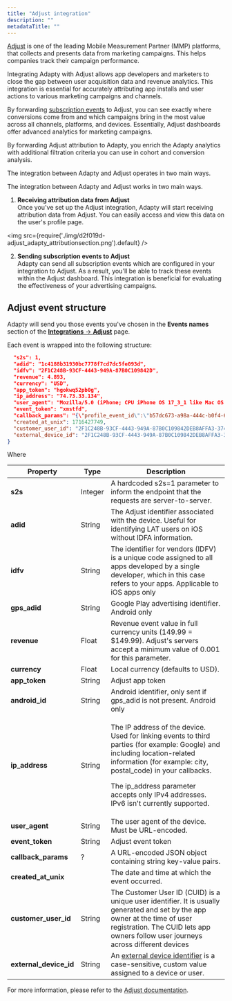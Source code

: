 ```yaml
---
title: "Adjust integration"
description: ""
metadataTitle: ""
---
```


[Adjust](https://www.adjust.com/) is one of the leading Mobile Measurement Partner (MMP) platforms, that collects and presents data from marketing campaigns. This helps companies track their campaign performance. 

Integrating Adapty with Adjust allows app developers and marketers to close the gap between user acquisition data and revenue analytics. This integration is essential for accurately attributing app installs and user actions to various marketing campaigns and channels.

By forwarding [subscription events](https://docs.adapty.io/docs/events) to Adjust, you can see exactly where conversions come from and which campaigns bring in the most value across all channels, platforms, and devices. Essentially, Adjust dashboards offer advanced analytics for marketing campaigns.

By forwarding Adjust attribution to Adapty, you enrich the Adapty analytics with additional filtration criteria you can use in cohort and conversion analysis.

The integration between Adapty and Adjust operates in two main ways.

The integration between Adapty and Adjust works in two main ways.

1. **Receiving attribution data from Adjust**  
   Once you've set up the Adjust integration, Adapty will start receiving attribution data from Adjust. You can easily access and view this data on the user's profile page.


<img
  src={require('./img/d2f019d-adjust_adapty_attributionsection.png').default}
/>





2. **Sending subscription events to Adjust**  
   Adapty can send all subscription events which are configured in your integration to Adjust. As a result, you'll be able to track these events within the Adjust dashboard. This integration is beneficial for evaluating the effectiveness of your advertising campaigns.

## Adjust event structure

Adapty will send you those events you've chosen in the **Events names** section of the [**Integrations** ->  **Adjust**](https://app.adapty.io/integrations/appsflyer) page.

Each event is wrapped into the following structure:

```json title="title="{""
  "s2s": 1,
  "adid": "1c4188b31930bc7778f7cd7dc5fe093d",
  "idfv": "2F1C248B-93CF-4443-949A-87B0C109842D",
  "revenue": 4.893,
  "currency": "USD",
  "app_token": "hgokwq52pb0g",
  "ip_address": "74.73.33.134",
  "user_agent": "Mozilla/5.0 (iPhone; CPU iPhone OS 17_3_1 like Mac OS X) AppleWebKit/605.1.15 (KHTML, like Gecko) Mobile/15E148",
  "event_token": "xmstfd",
  "callback_params": "{\"profile_event_id\":\"b57dc673-a98a-444c-b0f4-66f31047d8e8\",\"profile_id\":\"ad1ef1c0-4248-4558-9dd3-24154d47682b\",\"store_country\":\"US\",\"profile_country\":\"US\",\"profile_total_revenue_usd\":\"90.19942005350637\",\"environment\":\"Production\",\"store\":\"app_store\",\"vendor_product_id\":\"askhowto.weekly.02\",\"transaction_id\":\"310001839953853\",\"original_transaction_id\":\"310001669643532\",\"purchase_date\":\"2024-05-23T01:29:09.000000+0000\",\"original_purchase_date\":\"2023-12-25T19:08:38.000000+0000\",\"event_datetime\":\"2024-05-23T01:29:09.000000+0000\",\"currency\":\"USD\",\"price_usd\":\"6.99\",\"proceeds_usd\":\"4.893\",\"net_revenue_usd\":\"4.893\",\"tax_amount_usd\":\"0.0\",\"price_local\":\"6.99\",\"proceeds_local\":\"4.893\",\"net_revenue_local\":\"4.893\",\"tax_amount_local\":\"0.0\",\"consecutive_payments\":\"14\",\"rate_after_first_year\":\"False\",\"subscription_expires_at\":\"2024-05-30T01:29:09.000000+0000\",\"customer_user_id\":\"2F1C248B-93CF-4443-949A-87B0C109842DEB8AFFA3-374E-49F2-8A94-0F15A170A6F9\",\"integration_event_id\":\"64478b33-a2ba-47ce-9c33-4483171024bc\"}",
  "created_at_unix": 1716427749,
  "customer_user_id": "2F1C248B-93CF-4443-949A-87B0C109842DEB8AFFA3-374E-49F2-8A94-0F15A170A6F9",
  "external_device_id": "2F1C248B-93CF-4443-949A-87B0C109842DEB8AFFA3-374E-49F2-8A94-0F15A170A6F9"
}
```

Where

| Property | Type | Description |
|--------|----|-----------|
| **s2s** | Integer | A hardcoded s2s=1 parameter to inform the endpoint that the requests are server-to-server. |
| **adid** | String | The Adjust identifier associated with the device. Useful for identifying LAT users on iOS without IDFA information. |
| **idfv** | String | The identifier for vendors (IDFV) is a unique code assigned to all apps developed by a single developer, which in this case refers to your apps. Applicable to iOS apps only |
| **gps_adid** | String | Google Play advertising identifier. Android only |
| **revenue** | Float | Revenue event value in full currency units (149.99 = $149.99). Adjust's servers accept a minimum value of 0.001 for this parameter. |
| **currency** | Float | Local currency (defaults to USD). |
| **app_token** | String | Adjust app token |
| **android_id** | String | Android identifier, only sent if gps_adid is not present. Android only |
| **ip_address** | String | <p>The IP address of the device. Used for linking events to third parties (for example: Google) and including location-related information (for example: city, postal_code) in your callbacks.</p><p></p><p>The ip_address parameter accepts only IPv4 addresses. IPv6 isn't currently supported.</p> |
| **user_agent** | String | The user agent of the device. Must be URL-encoded. |
| **event_token** | String | Adjust event token |
| **callback_params** | ? | A URL-encoded JSON object containing string key-value pairs. |
| **created_at_unix** |  | The date and time at which the event occurred. |
| **customer_user_id** | String | The Customer User ID (CUID) is a unique user identifier. It is usually generated and set by the app owner at the time of user registration. The CUID lets app owners follow user journeys across different devices |
| **external_device_id** | String | An [external device identifier](https://help.adjust.com/en/article/external-device-identifiers) is a case-sensitive, custom value assigned to a device or user. |


For more information, please refer to the [Adjust documentation](https://help.adjust.com/en/article/server-to-server-events).
